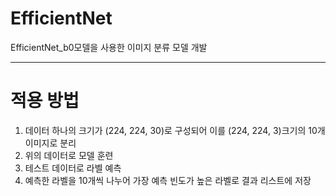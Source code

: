 # EfficientNet
EfficientNet_b0모델을 사용한 이미지 분류 모델 개발

-------
# 적용 방법
1. 데이터 하나의 크기가 (224, 224, 30)로 구성되어 이를 (224, 224, 3)크기의 10개 이미지로 분리
2. 위의 데이터로 모델 훈련
3. 테스트 데이터로 라벨 예측
4. 예측한 라벨을 10개씩 나누어 가장 예측 빈도가 높은 라벨로 결과 리스트에 저장
